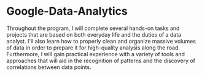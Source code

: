 # Google-Data-Analytics

Throughout the program, I will complete several hands-on tasks and projects that are based on both everyday life and the duties of a data analyst. I'll also learn how to properly clean and organize massive volumes of data in order to prepare it for high-quality analysis along the road. Furthermore, I will gain practical experience with a variety of tools and approaches that will aid in the recognition of patterns and the discovery of correlations between data points.
